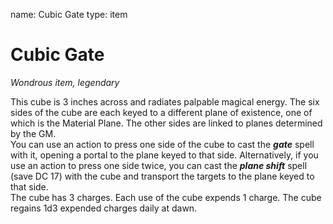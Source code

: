 name: Cubic Gate
type: item

# Cubic Gate 
_Wondrous item, legendary_ 

This cube is 3 inches across and radiates palpable magical energy. The six sides of the cube are each keyed to a different plane of existence, one of which is the Material Plane. The other sides are linked to planes determined by the GM.    
You can use an action to press one side of the cube to cast the **_gate_** spell with it, opening a portal to the plane keyed to that side. Alternatively, if you use an action to press one side twice, you can cast the **_plane shift_** spell (save DC 17) with the cube and transport the targets to the plane keyed to that side.    
The cube has 3 charges. Each use of the cube expends 1 charge. The cube regains 1d3 expended charges daily at dawn.	